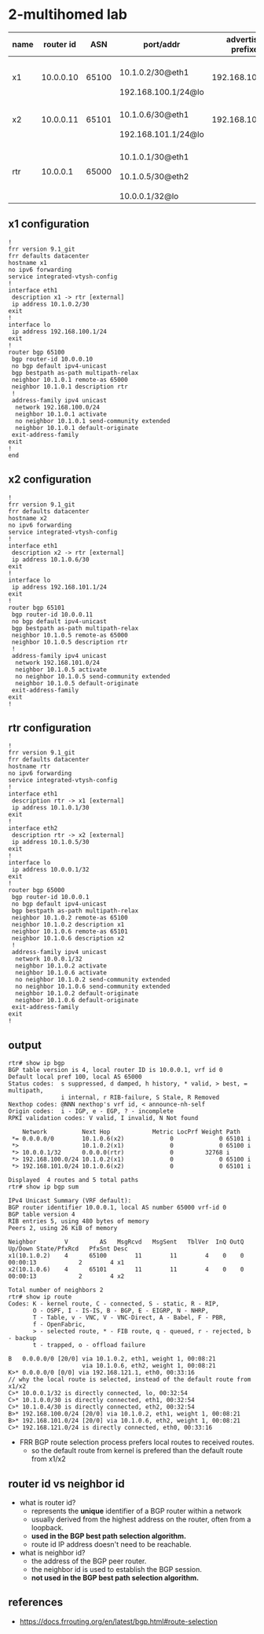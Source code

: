 # 2-multihomed lab

|name|router id|ASN|port/addr|advertised prefixes|
|-|-|-|-|-|
|x1|10.0.0.10|65100|<br>10.1.0.2/30@eth1</br><br>192.168.100.1/24@lo</br>|192.168.100.0/24|
|x2|10.0.0.11|65101|<br>10.1.0.6/30@eth1</br><br>192.168.101.1/24@lo</br>|192.168.101.0/24|
|rtr|10.0.0.1|65000|<br>10.1.0.1/30@eth1</br><br>10.1.0.5/30@eth2</br><br>10.0.0.1/32@lo</br>||


## x1 configuration
```
!
frr version 9.1_git
frr defaults datacenter
hostname x1
no ipv6 forwarding
service integrated-vtysh-config
!
interface eth1
 description x1 -> rtr [external]
 ip address 10.1.0.2/30
exit
!
interface lo
 ip address 192.168.100.1/24
exit
!
router bgp 65100
 bgp router-id 10.0.0.10
 no bgp default ipv4-unicast
 bgp bestpath as-path multipath-relax
 neighbor 10.1.0.1 remote-as 65000
 neighbor 10.1.0.1 description rtr
 !
 address-family ipv4 unicast
  network 192.168.100.0/24
  neighbor 10.1.0.1 activate
  no neighbor 10.1.0.1 send-community extended
  neighbor 10.1.0.1 default-originate
 exit-address-family
exit
!
end
```

## x2 configuration
```
!
frr version 9.1_git
frr defaults datacenter
hostname x2
no ipv6 forwarding
service integrated-vtysh-config
!
interface eth1
 description x2 -> rtr [external]
 ip address 10.1.0.6/30
exit
!
interface lo
 ip address 192.168.101.1/24
exit
!
router bgp 65101
 bgp router-id 10.0.0.11
 no bgp default ipv4-unicast
 bgp bestpath as-path multipath-relax
 neighbor 10.1.0.5 remote-as 65000
 neighbor 10.1.0.5 description rtr
 !
 address-family ipv4 unicast
  network 192.168.101.0/24
  neighbor 10.1.0.5 activate
  no neighbor 10.1.0.5 send-community extended
  neighbor 10.1.0.5 default-originate
 exit-address-family
exit
!
```

## rtr configuration
```
!
frr version 9.1_git
frr defaults datacenter
hostname rtr
no ipv6 forwarding
service integrated-vtysh-config
!
interface eth1
 description rtr -> x1 [external]
 ip address 10.1.0.1/30
exit
!
interface eth2
 description rtr -> x2 [external]
 ip address 10.1.0.5/30
exit
!
interface lo
 ip address 10.0.0.1/32
exit
!
router bgp 65000
 bgp router-id 10.0.0.1
 no bgp default ipv4-unicast
 bgp bestpath as-path multipath-relax
 neighbor 10.1.0.2 remote-as 65100
 neighbor 10.1.0.2 description x1
 neighbor 10.1.0.6 remote-as 65101
 neighbor 10.1.0.6 description x2
 !
 address-family ipv4 unicast
  network 10.0.0.1/32
  neighbor 10.1.0.2 activate
  neighbor 10.1.0.6 activate
  no neighbor 10.1.0.2 send-community extended
  no neighbor 10.1.0.6 send-community extended
  neighbor 10.1.0.2 default-originate
  neighbor 10.1.0.6 default-originate
 exit-address-family
exit
!
```

## output

```
rtr# show ip bgp
BGP table version is 4, local router ID is 10.0.0.1, vrf id 0
Default local pref 100, local AS 65000
Status codes:  s suppressed, d damped, h history, * valid, > best, = multipath,
               i internal, r RIB-failure, S Stale, R Removed
Nexthop codes: @NNN nexthop's vrf id, < announce-nh-self
Origin codes:  i - IGP, e - EGP, ? - incomplete
RPKI validation codes: V valid, I invalid, N Not found

    Network          Next Hop            Metric LocPrf Weight Path
 *= 0.0.0.0/0        10.1.0.6(x2)             0             0 65101 i
 *>                  10.1.0.2(x1)             0             0 65100 i
 *> 10.0.0.1/32      0.0.0.0(rtr)             0         32768 i
 *> 192.168.100.0/24 10.1.0.2(x1)             0             0 65100 i
 *> 192.168.101.0/24 10.1.0.6(x2)             0             0 65101 i

Displayed  4 routes and 5 total paths
rtr# show ip bgp sum

IPv4 Unicast Summary (VRF default):
BGP router identifier 10.0.0.1, local AS number 65000 vrf-id 0
BGP table version 4
RIB entries 5, using 480 bytes of memory
Peers 2, using 26 KiB of memory

Neighbor        V         AS   MsgRcvd   MsgSent   TblVer  InQ OutQ  Up/Down State/PfxRcd   PfxSnt Desc
x1(10.1.0.2)    4      65100        11        11        4    0    0 00:00:13            2        4 x1
x2(10.1.0.6)    4      65101        11        11        4    0    0 00:00:13            2        4 x2

Total number of neighbors 2
rtr# show ip route
Codes: K - kernel route, C - connected, S - static, R - RIP,
       O - OSPF, I - IS-IS, B - BGP, E - EIGRP, N - NHRP,
       T - Table, v - VNC, V - VNC-Direct, A - Babel, F - PBR,
       f - OpenFabric,
       > - selected route, * - FIB route, q - queued, r - rejected, b - backup
       t - trapped, o - offload failure

B   0.0.0.0/0 [20/0] via 10.1.0.2, eth1, weight 1, 00:08:21
                     via 10.1.0.6, eth2, weight 1, 00:08:21
K>* 0.0.0.0/0 [0/0] via 192.168.121.1, eth0, 00:33:16                       // why the local route is selected, instead of the default route from x1/x2
C>* 10.0.0.1/32 is directly connected, lo, 00:32:54
C>* 10.1.0.0/30 is directly connected, eth1, 00:32:54
C>* 10.1.0.4/30 is directly connected, eth2, 00:32:54
B>* 192.168.100.0/24 [20/0] via 10.1.0.2, eth1, weight 1, 00:08:21
B>* 192.168.101.0/24 [20/0] via 10.1.0.6, eth2, weight 1, 00:08:21
C>* 192.168.121.0/24 is directly connected, eth0, 00:33:16
```

* FRR BGP route selection process prefers local routes to received routes.
    * so the default route from kernel is prefered than the default route from x1/x2

## router id vs neighbor id
* what is router id?
    * represents the **unique** identifier of a BGP router within a network
    * usually derived from the highest address on the router, often from a loopback.
    * **used in the BGP best path selection algorithm.**
    * route id IP address doesn't need to be reachable.
* what is neighbor id?
    * the address of the BGP peer router.
    * the neighbor id is used to establish the BGP session.
    * **not used in the BGP best path selection algorithm.**

## references
* https://docs.frrouting.org/en/latest/bgp.html#route-selection
